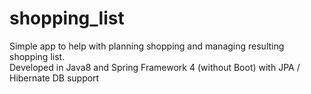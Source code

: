 # shopping_list

Simple app to help with planning shopping and managing resulting shopping list.<br/>
Developed in Java8 and Spring Framework 4 (without Boot) with JPA / Hibernate DB support
